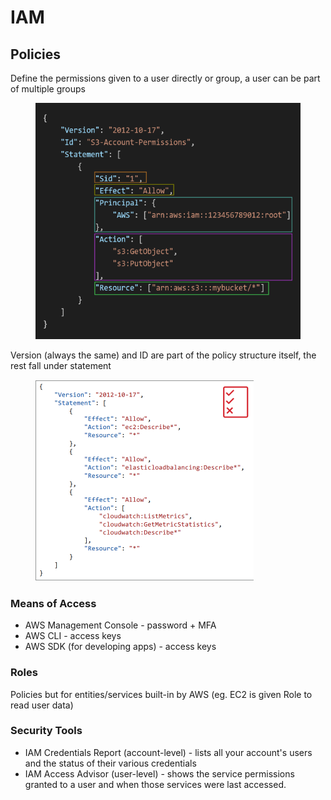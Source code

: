 # IAM

## Policies

Define the permissions given to a user directly or group, a user can be part of multiple groups

<div align="left"><figure><img src="../../.gitbook/assets/image (1) (1) (1) (1).png" alt="" width="442"><figcaption></figcaption></figure></div>

Version (always the same) and ID are part of the policy structure itself, the rest fall under statement

<div align="left"><figure><img src="../../.gitbook/assets/image (2) (1) (1) (1).png" alt="" width="349"><figcaption></figcaption></figure></div>

### Means of Access

* AWS Management Console - password + MFA
* AWS CLI - access keys
* AWS SDK (for developing apps) - access keys

### Roles

Policies but for entities/services built-in by AWS (eg. EC2 is given Role to read user data)

### Security Tools

* IAM Credentials Report (account-level) - lists all your account's users and the status of their various credentials
* IAM Access Advisor (user-level) - shows the service permissions granted to a user and when those services were last accessed.
